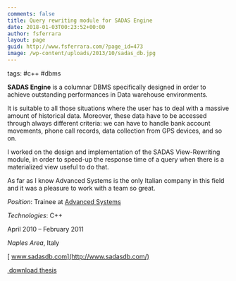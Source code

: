 ```yaml
---
comments: false
title: Query rewriting module for SADAS Engine
date: 2018-01-03T00:23:52+00:00
author: fsferrara
layout: page
guid: http://www.fsferrara.com/?page_id=473
image: /wp-content/uploads/2013/10/sadas_db.jpg
---
```

tags: #c++ #dbms

**SADAS Engine** is a columnar DBMS specifically designed in order to achieve outstanding performances in Data warehouse environments.

It is suitable to all those situations where the user has to deal with a massive amount of historical data. Moreover, these data have to be accessed through always different criteria: we can have to handle bank account movements, phone call records, data collection from GPS devices, and so on.

I worked on the design and implementation of the SADAS View-Rewriting module, in order to speed-up the response time of a query when there is a materialized view useful to do that.

As far as I know Advanced Systems is the only Italian company in this field and it was a pleasure to work with a team so great.

_Position_: Trainee at [Advanced Systems](http://www.advancedsystems.it/ "Advanced Systems")

_Technologies_: C++

April 2010 – February 2011

_Naples Area_, Italy

[<i class="icon-external-link"></i>&nbsp;www.sadasdb.com](http://www.sadasdb.com/)

[<i class="icon-download"></i>&nbsp;download thesis](/wp-content/downloads/master_query_rewrinting.pdf)
